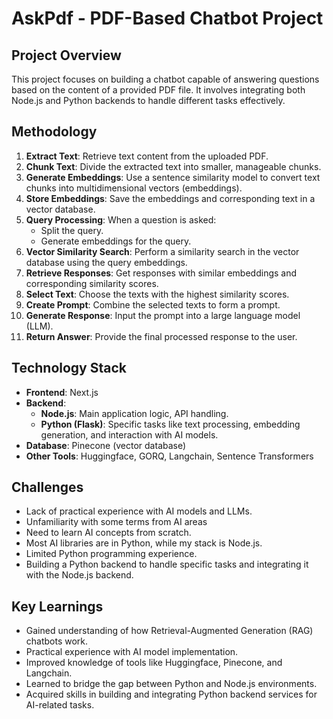 # AskPdf - PDF-Based Chatbot Project

## Project Overview
This project focuses on building a chatbot capable of answering questions based on the content of a provided PDF file. It involves integrating both Node.js and Python backends to handle different tasks effectively.

## Methodology
1. **Extract Text**: Retrieve text content from the uploaded PDF.
2. **Chunk Text**: Divide the extracted text into smaller, manageable chunks.
3. **Generate Embeddings**: Use a sentence similarity model to convert text chunks into multidimensional vectors (embeddings).
4. **Store Embeddings**: Save the embeddings and corresponding text in a vector database.
5. **Query Processing**: When a question is asked:
   - Split the query.
   - Generate embeddings for the query.
6. **Vector Similarity Search**: Perform a similarity search in the vector database using the query embeddings.
7. **Retrieve Responses**: Get responses with similar embeddings and corresponding similarity scores.
8. **Select Text**: Choose the texts with the highest similarity scores.
9. **Create Prompt**: Combine the selected texts to form a prompt.
10. **Generate Response**: Input the prompt into a large language model (LLM).
11. **Return Answer**: Provide the final processed response to the user.

## Technology Stack
- **Frontend**: Next.js
- **Backend**: 
  - **Node.js**: Main application logic, API handling.
  - **Python (Flask)**: Specific tasks like text processing, embedding generation, and interaction with AI models.
- **Database**: Pinecone (vector database)
- **Other Tools**: Huggingface, GORQ, Langchain, Sentence Transformers

## Challenges
- Lack of practical experience with AI models and LLMs.
- Unfamiliarity with some terms from AI areas
- Need to learn AI concepts from scratch.
- Most AI libraries are in Python, while my stack is Node.js.
- Limited Python programming experience.
- Building a Python backend to handle specific tasks and integrating it with the Node.js backend.

## Key Learnings
- Gained understanding of how Retrieval-Augmented Generation (RAG) chatbots work.
- Practical experience with AI model implementation.
- Improved knowledge of tools like Huggingface, Pinecone, and Langchain.
- Learned to bridge the gap between Python and Node.js environments.
- Acquired skills in building and integrating Python backend services for AI-related tasks.

